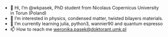 - 👋 Hi, I’m @wkpasek, PhD student from Nicolaus Copernicus University in Torun (Poland)
- 👀 I’m interested in physics, condensed matter, twisted bilayers materials.
- 🌱 I’m currently learning julia, python3, wannier90 and quantum espresso
- 📫 How to reach me weronika.pasek@doktorant.umk.pl

<!---
wkpasek/wkpasek is a ✨ special ✨ repository because its `README.md` (this file) appears on your GitHub profile.
You can click the Preview link to take a look at your changes.
--->
